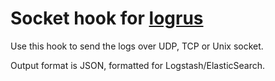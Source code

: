 # Socket hook for [logrus](https://github.com/sirupsen/logrus)

Use this hook to send the logs over UDP, TCP or Unix socket.

Output format is JSON, formatted for Logstash/ElasticSearch.
